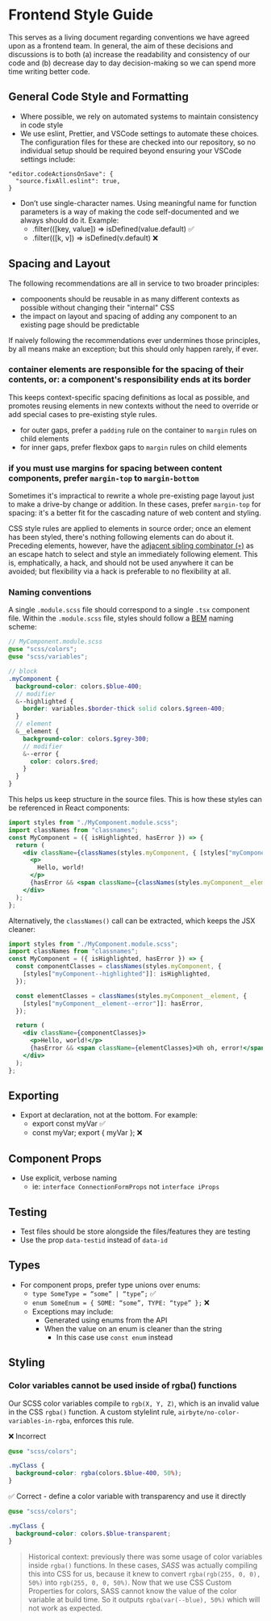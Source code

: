 # Frontend Style Guide

This serves as a living document regarding conventions we have agreed upon as a frontend team. In general, the aim of these decisions and discussions is to both (a) increase the readability and consistency of our code and (b) decrease day to day decision-making so we can spend more time writing better code.

## General Code Style and Formatting

- Where possible, we rely on automated systems to maintain consistency in code style
- We use eslint, Prettier, and VSCode settings to automate these choices. The configuration files for these are checked into our repository, so no individual setup should be required beyond ensuring your VSCode settings include:

```
"editor.codeActionsOnSave": {
  "source.fixAll.eslint": true,
}
```

- Don’t use single-character names. Using meaningful name for function parameters is a way of making the code self-documented and we always should do it. Example:
  - .filter(([key, value]) => isDefined(value.default) ✅
  - .filter(([k, v]) => isDefined(v.default) ❌

## Spacing and Layout

The following recommendations are all in service to two broader principles:

- compoonents should be reusable in as many different contexts as possible without changing their "internal" CSS
- the impact on layout and spacing of adding any component to an existing page should be predictable

If naively following the recommendations ever undermines those principles, by all means
make an exception; but this should only happen rarely, if ever.

### container elements are responsible for the spacing of their contents, or: a component's responsibility ends at its border

This keeps context-specific spacing definitions as local as possible, and promotes reusing
elements in new contexts without the need to override or add special cases to pre-existing
style rules.

- for outer gaps, prefer a `padding` rule on the container to `margin` rules on child elements
- for inner gaps, prefer flexbox gaps to `margin` rules on child elements

### if you must use margins for spacing between content components, prefer `margin-top` to `margin-bottom`

Sometimes it's impractical to rewrite a whole pre-existing page layout just to make a
drive-by change or addition. In these cases, prefer `margin-top` for spacing: it's a
better fit for the cascading nature of web content and styling.

CSS style rules are applied to elements in source order; once an element has been styled,
there's nothing following elements can do about it. Preceding elements, however, have the
[adjacent sibling combinator (`+`)](https://developer.mozilla.org/en-US/docs/Web/CSS/Adjacent_sibling_combinator) as an
escape hatch to select and style an immediately following element. This is, emphatically,
a hack, and should not be used anywhere it can be avoided; but flexibility via a hack is
preferable to no flexibility at all.

### Naming conventions

A single `.module.scss` file should correspond to a single `.tsx` component file. Within the `.module.scss` file, styles should follow a [BEM](https://getbem.com/introduction/) naming scheme:

```scss
// MyComponent.module.scss
@use "scss/colors";
@use "scss/variables";

// block
.myComponent {
  background-color: colors.$blue-400;
  // modifier
  &--highlighted {
    border: variables.$border-thick solid colors.$green-400;
  }
  // element
  &__element {
    background-color: colors.$grey-300;
    // modifier
    &--error {
      color: colors.$red;
    }
  }
}
```

This helps us keep structure in the source files. This is how these styles can be referenced in React components:

```jsx
import styles from "./MyComponent.module.scss";
import classNames from "classnames";
const MyComponent = ({ isHighlighted, hasError }) => {
  return (
    <div className={classNames(styles.myComponent, { [styles["myComponent--highlighted"]]: isHighlighted })}>
      <p>
        Hello, world!
      </p>
      {hasError && <span className={classNames(styles.myComponent__element, [styles['myComponent__element--error']: hasError])}>Uh oh, error!</span>}
    </div>
  );
};
```

Alternatively, the `classNames()` call can be extracted, which keeps the JSX cleaner:

```jsx
import styles from "./MyComponent.module.scss";
import classNames from "classnames";
const MyComponent = ({ isHighlighted, hasError }) => {
  const componentClasses = classNames(styles.myComponent, {
    [styles["myComponent--highlighted"]]: isHighlighted,
  });

  const elementClasses = classNames(styles.myComponent__element, {
    [styles["myComponent__element--error"]]: hasError,
  });

  return (
    <div className={componentClasses}>
      <p>Hello, world!</p>
      {hasError && <span className={elementClasses}>Uh oh, error!</span>}
    </div>
  );
};
```

## Exporting

- Export at declaration, not at the bottom. For example:
  - export const myVar ✅
  - const myVar; export { myVar }; ❌

## Component Props

- Use explicit, verbose naming
  - ie: `interface ConnectionFormProps` not `interface iProps`

## Testing

- Test files should be store alongside the files/features they are testing
- Use the prop `data-testid` instead of `data-id`

## Types

- For component props, prefer type unions over enums:
  - `type SomeType = “some” | “type”;` ✅
  - `enum SomeEnum = { SOME: “some”, TYPE: “type” };` ❌
  - Exceptions may include:
    - Generated using enums from the API
    - When the value on an enum is cleaner than the string
      - In this case use `const enum` instead

## Styling

### Color variables cannot be used inside of rgba() functions

Our SCSS color variables compile to `rgb(X, Y, Z)`, which is an invalid value in the CSS `rgba()` function. A custom stylelint rule, `airbyte/no-color-variables-in-rgba`, enforces this rule.

❌ Incorrect

```scss
@use "scss/colors";

.myClass {
  background-color: rgba(colors.$blue-400, 50%);
}
```

✅ Correct - define a color variable with transparency and use it directly

```scss
@use "scss/colors";

.myClass {
  background-color: colors.$blue-transparent;
}
```

> Historical context: previously there was some usage of color variables inside `rgba()` functions. In these cases, _SASS_ was actually compiling this into CSS for us, because it knew to convert `rgba(rgb(255, 0, 0), 50%)` into `rgb(255, 0, 0, 50%)`. Now that we use CSS Custom Properties for colors, SASS cannot know the value of the color variable at build time. So it outputs `rgba(var(--blue), 50%)` which will not work as expected.
